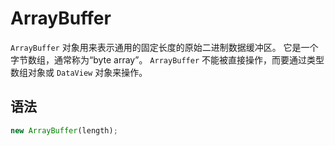 # ArrayBuffer

`ArrayBuffer` 对象用来表示通用的固定长度的原始二进制数据缓冲区。
它是一个字节数组，通常称为“byte array”。
`ArrayBuffer` 不能被直接操作，而要通过类型数组对象或 `DataView` 对象来操作。

## 语法

```js
new ArrayBuffer(length);
```
